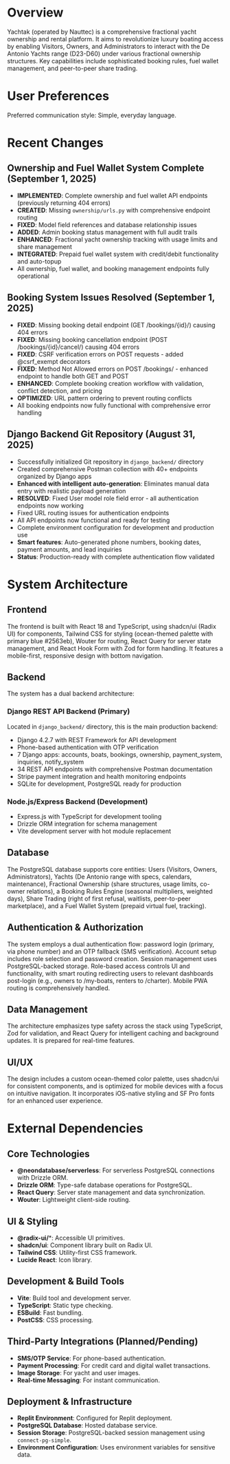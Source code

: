 # Overview

Yachtak (operated by Nauttec) is a comprehensive fractional yacht ownership and rental platform. It aims to revolutionize luxury boating access by enabling Visitors, Owners, and Administrators to interact with the De Antonio Yachts range (D23-D60) under various fractional ownership structures. Key capabilities include sophisticated booking rules, fuel wallet management, and peer-to-peer share trading.

# User Preferences

Preferred communication style: Simple, everyday language.

# Recent Changes

## Ownership and Fuel Wallet System Complete (September 1, 2025)
- **IMPLEMENTED**: Complete ownership and fuel wallet API endpoints (previously returning 404 errors)
- **CREATED**: Missing `ownership/urls.py` with comprehensive endpoint routing
- **FIXED**: Model field references and database relationship issues
- **ADDED**: Admin booking status management with full audit trails
- **ENHANCED**: Fractional yacht ownership tracking with usage limits and share management
- **INTEGRATED**: Prepaid fuel wallet system with credit/debit functionality and auto-topup
- All ownership, fuel wallet, and booking management endpoints fully operational

## Booking System Issues Resolved (September 1, 2025)  
- **FIXED**: Missing booking detail endpoint (GET /bookings/{id}/) causing 404 errors
- **FIXED**: Missing booking cancellation endpoint (POST /bookings/{id}/cancel/) causing 404 errors
- **FIXED**: CSRF verification errors on POST requests - added @csrf_exempt decorators
- **FIXED**: Method Not Allowed errors on POST /bookings/ - enhanced endpoint to handle both GET and POST
- **ENHANCED**: Complete booking creation workflow with validation, conflict detection, and pricing
- **OPTIMIZED**: URL pattern ordering to prevent routing conflicts
- All booking endpoints now fully functional with comprehensive error handling

## Django Backend Git Repository (August 31, 2025)
- Successfully initialized Git repository in `django_backend/` directory
- Created comprehensive Postman collection with 40+ endpoints organized by Django apps
- **Enhanced with intelligent auto-generation**: Eliminates manual data entry with realistic payload generation
- **RESOLVED**: Fixed User model role field error - all authentication endpoints now working
- Fixed URL routing issues for authentication endpoints
- All API endpoints now functional and ready for testing
- Complete environment configuration for development and production use
- **Smart features**: Auto-generated phone numbers, booking dates, payment amounts, and lead inquiries
- **Status**: Production-ready with complete authentication flow validated

# System Architecture

## Frontend

The frontend is built with React 18 and TypeScript, using shadcn/ui (Radix UI) for components, Tailwind CSS for styling (ocean-themed palette with primary blue #2563eb), Wouter for routing, React Query for server state management, and React Hook Form with Zod for form handling. It features a mobile-first, responsive design with bottom navigation.

## Backend

The system has a dual backend architecture:

### Django REST API Backend (Primary)
Located in `django_backend/` directory, this is the main production backend:
- Django 4.2.7 with REST Framework for API development
- Phone-based authentication with OTP verification
- 7 Django apps: accounts, boats, bookings, ownership, payment_system, inquiries, notify_system
- 34 REST API endpoints with comprehensive Postman documentation
- Stripe payment integration and health monitoring endpoints
- SQLite for development, PostgreSQL ready for production

### Node.js/Express Backend (Development)
- Express.js with TypeScript for development tooling
- Drizzle ORM integration for schema management
- Vite development server with hot module replacement

## Database

The PostgreSQL database supports core entities: Users (Visitors, Owners, Administrators), Yachts (De Antonio range with specs, calendars, maintenance), Fractional Ownership (share structures, usage limits, co-owner relations), a Booking Rules Engine (seasonal multipliers, weighted days), Share Trading (right of first refusal, waitlists, peer-to-peer marketplace), and a Fuel Wallet System (prepaid virtual fuel, tracking).

## Authentication & Authorization

The system employs a dual authentication flow: password login (primary, via phone number) and an OTP fallback (SMS verification). Account setup includes role selection and password creation. Session management uses PostgreSQL-backed storage. Role-based access controls UI and functionality, with smart routing redirecting users to relevant dashboards post-login (e.g., owners to /my-boats, renters to /charter). Mobile PWA routing is comprehensively handled.

## Data Management

The architecture emphasizes type safety across the stack using TypeScript, Zod for validation, and React Query for intelligent caching and background updates. It is prepared for real-time features.

## UI/UX

The design includes a custom ocean-themed color palette, uses shadcn/ui for consistent components, and is optimized for mobile devices with a focus on intuitive navigation. It incorporates iOS-native styling and SF Pro fonts for an enhanced user experience.

# External Dependencies

## Core Technologies

- **@neondatabase/serverless**: For serverless PostgreSQL connections with Drizzle ORM.
- **Drizzle ORM**: Type-safe database operations for PostgreSQL.
- **React Query**: Server state management and data synchronization.
- **Wouter**: Lightweight client-side routing.

## UI & Styling

- **@radix-ui/***: Accessible UI primitives.
- **shadcn/ui**: Component library built on Radix UI.
- **Tailwind CSS**: Utility-first CSS framework.
- **Lucide React**: Icon library.

## Development & Build Tools

- **Vite**: Build tool and development server.
- **TypeScript**: Static type checking.
- **ESBuild**: Fast bundling.
- **PostCSS**: CSS processing.

## Third-Party Integrations (Planned/Pending)

- **SMS/OTP Service**: For phone-based authentication.
- **Payment Processing**: For credit card and digital wallet transactions.
- **Image Storage**: For yacht and user images.
- **Real-time Messaging**: For instant communication.

## Deployment & Infrastructure

- **Replit Environment**: Configured for Replit deployment.
- **PostgreSQL Database**: Hosted database service.
- **Session Storage**: PostgreSQL-backed session management using `connect-pg-simple`.
- **Environment Configuration**: Uses environment variables for sensitive data.